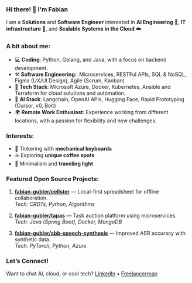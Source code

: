 ### Hi there! 👋 I'm Fabian

I am a **Solutions** and **Software Engineer** interested in **AI Engineering** 🤖, **IT infrastructure** 🔧, and **Scalable Systems in the Cloud** ☁️.

### A bit about me:
- 💻 **Coding**: Python, Golang, and Java, with a focus on backend development.
- ⚒️ **Software Engineering**:: Microservices, RESTFul APIs, SQL & NoSQL, Figma (UX/UI Design), Agile (Scrum, Kanban)
- 🚀 **Tech Stack**: Microsoft Azure, Docker, Kubernetes, Ansible and Terraform for cloud solutions and automation.
- 🤖 **AI Stack**: Langchain, OpenAI APIs, Hugging Face, Rapid Prototyping (Cursor, v0, Bolt)
- 🌍 **Remote Work Enthusiast**: Experience working from different locations, with a passion for flexibility and new challenges.

### Interests:
- 🔧 Tinkering with **mechanical keyboards**
- ☕ Exploring **unique coffee spots**
- 🧳 Minimalism and **traveling light**

### Featured Open Source Projects:
1. **[fabian-gubler/cellster](https://github.com/fabian-gubler/cellster)** — Local-first spreadsheet for offline collaboration.  
   *Tech: CRDTs, Python, Algorithms*

2. **[fabian-gubler/tapas](https://github.com/fabian-gubler/tapas)** — Task auction platform using microservices.  
   *Tech: Java (Spring Boot), Docker, MongoDB*

3. **[fabian-gubler/sbb-speech-synthesis](https://github.com/fabian-gubler/sbb-speech-synthesis)** — Improved ASR accuracy with synthetic data.  
   *Tech: PyTorch, Python, Azure*

### Let’s Connect!
Want to chat AI, cloud, or cool tech? [LinkedIn](https://www.linkedin.com/in/fabian-gubler) • [Freelancermap](https://www.freelancermap.ch/profil/fabian-gubler)
